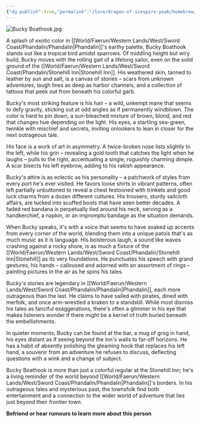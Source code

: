 ```yaml
---
{"dg-publish":true,"permalink":"/lore/dragon-of-icespire-peak/homebrew/npcs/phandalin/stonehill-inn/bucky-boathook/"}
---
```


![Bucky Boathook.jpg](/img/user/Images/Characters/npcs/Phandalin/Stonehill%20Inn/Bucky%20Boathook.jpg)

A splash of exotic color in [[World/Faerun/Western Lands/West/Sword Coast/Phandalin/Phandalin\|Phandalin]]'s earthy palette, Bucky Boathook stands out like a tropical bird amidst sparrows. Of middling height but wiry build, Bucky moves with the rolling gait of a lifelong sailor, even on the solid ground of the [[World/Faerun/Western Lands/West/Sword Coast/Phandalin/Stonehill Inn\|Stonehill Inn]]. His weathered skin, tanned to leather by sun and salt, is a canvas of stories – scars from unknown adventures, laugh lines as deep as harbor channels, and a collection of tattoos that peek out from beneath his colorful garb.

Bucky's most striking feature is his hair – a wild, unkempt mane that seems to defy gravity, sticking out at odd angles as if permanently windblown. The color is hard to pin down, a sun-bleached mixture of brown, blond, and red that changes hue depending on the light. His eyes, a startling sea-green, twinkle with mischief and secrets, inviting onlookers to lean in closer for the next outrageous tale.

His face is a work of art in asymmetry. A twice-broken nose lists slightly to the left, while his grin – revealing a gold tooth that catches the light when he laughs – pulls to the right, accentuating a single, roguishly charming dimple. A scar bisects his left eyebrow, adding to his rakish appearance.

Bucky's attire is as eclectic as his personality – a patchwork of styles from every port he's ever visited. He favors loose shirts in vibrant patterns, often left partially unbuttoned to reveal a chest festooned with trinkets and good luck charms from a dozen different cultures. His trousers, sturdy sailcloth affairs, are tucked into scuffed boots that have seen better decades. A faded red bandana is perpetually tied around his neck, serving as a handkerchief, a napkin, or an impromptu bandage as the situation demands.

When Bucky speaks, it's with a voice that seems to have soaked up accents from every corner of the world, blending them into a unique patois that's as much music as it is language. His boisterous laugh, a sound like waves crashing against a rocky shore, is as much a fixture of the [[World/Faerun/Western Lands/West/Sword Coast/Phandalin/Stonehill Inn\|Stonehill]] as its very foundations. He punctuates his speech with grand gestures, his hands – calloused and adorned with an assortment of rings – painting pictures in the air as he spins his tales.

Bucky's stories are legendary in [[World/Faerun/Western Lands/West/Sword Coast/Phandalin/Phandalin\|Phandalin]], each more outrageous than the last. He claims to have sailed with pirates, dined with merfolk, and once arm-wrestled a kraken to a standstill. While most dismiss his tales as fanciful exaggerations, there's often a glimmer in his eye that makes listeners wonder if there might be a kernel of truth buried beneath the embellishments.

In quieter moments, Bucky can be found at the bar, a mug of grog in hand, his eyes distant as if seeing beyond the inn's walls to far-off horizons. He has a habit of absently polishing the gleaming hook that replaces his left hand, a souvenir from an adventure he refuses to discuss, deflecting questions with a wink and a change of subject.

Bucky Boathook is more than just a colorful regular at the Stonehill Inn; he's a living reminder of the world beyond [[World/Faerun/Western Lands/West/Sword Coast/Phandalin/Phandalin\|Phandalin]]'s borders. In his outrageous tales and mysterious past, the townsfolk find both entertainment and a connection to the wider world of adventure that lies just beyond their frontier town.

**Befriend or hear rumours to learn more about this person**